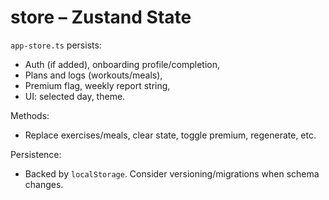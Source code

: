 # store – Zustand State

`app-store.ts` persists:
- Auth (if added), onboarding profile/completion,
- Plans and logs (workouts/meals),
- Premium flag, weekly report string,
- UI: selected day, theme.

Methods:
- Replace exercises/meals, clear state, toggle premium, regenerate, etc.

Persistence:
- Backed by `localStorage`. Consider versioning/migrations when schema changes.

